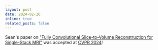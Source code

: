 ```yaml
---
layout: post
date: 2024-02-26
inline: true
related_posts: false
---
```


Sean's paper on ["Fully Convolutional Slice-to-Volume Reconstruction for Single-Stack MRI"](http://arxiv.org/abs/2312.03102) 
was accepted at [CVPR 2024](https://cvpr.thecvf.com/Conferences/2024)!
